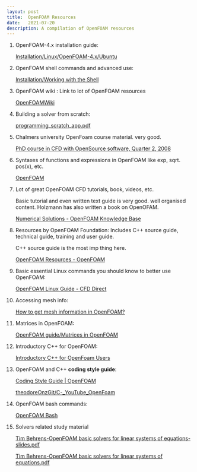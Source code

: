 ```yaml
---
layout: post
title:  OpenFOAM Resources
date:   2021-07-20
description: A compilation of OpenFOAM resources
---
```


1. OpenFOAM-4.x installation guide: 

    [Installation/Linux/OpenFOAM-4.x/Ubuntu](https://openfoamwiki.net/index.php/Installation/Linux/OpenFOAM-4.x/Ubuntu#Ubuntu_18.04)

2. OpenFOAM shell commands and advanced use:

    [Installation/Working with the Shell](https://openfoamwiki.net/index.php/Installation/Working_with_the_Shell#Using_aliases_to_help_manage_multiple_OpenFOAM_versions)

3. OpenFOAM wiki : Link to lot of OpenFOAM resources

    [OpenFOAMWiki](https://openfoamwiki.net/index.php/Main_Page)

4. Building a solver from scratch:

    [programming_scratch_app.pdf](https://s3-us-west-2.amazonaws.com/secure.notion-static.com/dccaa352-8f6d-4a46-8263-cad1925accb3/programming_scratch_app.pdf)

5. Chalmers university OpenFoam course material. very good.

    [PhD course in CFD with OpenSource software, Quarter 2, 2008](http://www.tfd.chalmers.se/~hani/kurser/OS_CFD_2008/)

6. Syntaxes of functions and expressions in OpenFOAM like exp, sqrt. pos(x), etc.

    [OpenFOAM](https://www.openfoam.com/documentation/guides/latest/doc/openfoam-guide-expression-syntax.html)

7. Lot of great OpenFOAM CFD tutorials, book, videos, etc.

    Basic tutorial and even written text guide is very good. well organised content. Holzmann has also written a book on OpenOFAM.

    [Numerical Solutions - OpenFOAM Knowledge Base](https://holzmann-cfd.com/)

8. Resources by OpenFOAM Foundation: Includes C++ source guide, technical guide, training and user guide.

    C++ source guide is the most imp thing here.

    [OpenFOAM Resources - OpenFOAM](https://openfoam.org/resources/)

9. Basic essential Linux commands you should know to better use OpenFOAM:

    [OpenFOAM Linux Guide - CFD Direct](https://cfd.direct/openfoam/linux-guide/)

10. Accessing mesh info:

    [How to get mesh information in OpenFOAM?](https://jibranhaider.com/blog/mesh-information-in-openfoam/)

11. Matrices in OpenFOAM:

    [OpenFOAM guide/Matrices in OpenFOAM](https://openfoamwiki.net/index.php/OpenFOAM_guide/Matrices_in_OpenFOAM)

12. Introductory C++ for OpenFOAM:

    [Introductory C++ for OpenFoam Users](https://youtube.com/playlist?list=PLhPfNw4V4_YT9OgqS7ZPlot_Ucxzc6pQJ)

13. OpenFOAM and C++ **coding style guide**:

    [Coding Style Guide | OpenFOAM](https://openfoam.org/dev/coding-style-guide/)

    [theodoreOnzGit/C-_YouTube_OpenFoam](https://github.com/theodoreOnzGit/C-_YouTube_OpenFoam)

14. OpenFOAM bash commands:

    [OpenFOAM Bash](https://youtube.com/playlist?list=PLhPfNw4V4_YT5zjBhfj5Hj4r4D5eXilcU)

15. Solvers related study material

    [Tim Behrens-OpenFOAM basic solvers for linear systems of equations-slides.pdf](http://www.tfd.chalmers.se/~hani/kurser/OS_CFD_2008/TimBehrens/tibeh-slides.pdf)

    [Tim Behrens-OpenFOAM basic solvers for linear systems of equations.pdf](http://www.tfd.chalmers.se/~hani/kurser/OS_CFD_2008/TimBehrens/tibeh-report-fin.pdf)
